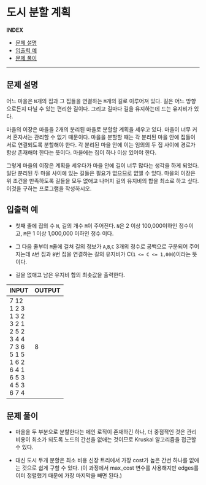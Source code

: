 # 도시 분할 계획

**INDEX**
- [문제 설명](#문제-설명)
- [입출력 예](#입출력-예)
- [문제 풀이](#문제-풀이)
---

## 문제 설명

어느 마을은 `N`개의 집과 그 집들을 연결하는 `M`개의 길로 이루어져 있다. 길은 어느 방향으로든지 다닐 수 있는 편리한 길이다. 그리고 길마다 길을 유지하는데 드는 유지비가 있다.

마을의 이장은 마을을 2개의 분리된 마을로 분할할 계획을 세우고 있다. 마을이 너무 커서 혼자서는 관리할 수 없기 때문이다. 마을을 분할할 때는 각 분리된 마을 안에 집들이 서로 연결되도록 분할해야 한다. 각 분리된 마을 안에 이는 임의의 두 집 사이에 경로가 항상 존재해야 한다는 뜻이다. 마을에는 집이 하나 이상 있어야 한다.

그렇게 마을의 이장은 계획을 세우다가 마을 안에 길이 너무 많다는 생각을 하게 되었다. 일단 분리된 두 마을 사이에 있는 길들은 필요가 없으므로 없앨 수 있다. 마을의 이장은 위 조건을 만족하도록 길들을 모두 없애고 나머지 길의 유지비의 합을 최소로 하고 싶다. 이것을 구하는 프로그램을 작성하시오.

## 입출력 예

- 첫째 줄에 집의 수 `N`, 길의 개수 `M`이 주어진다. `N`은 2 이상 100,000이하인 정수이고, `M`은 1 이상 1,000,000 이하인 정수 이다.

- 그 다음 줄부터 `M`줄에 걸쳐 길의 정보가 `A`,`B`,`C` 3개의 정수로 공백으로 구분되어 주어지는데 `A`번 집과 `B`번 집을 연결하는 길의 유지비가 C(`1 <= C <= 1,000`)이라는 뜻이다.

- 길을 없애고 남은 유지비 합의 최솟값을 출력한다.

| INPUT | OUTPUT |
|-------|--------|
| 7 12<br>1 2 3<br>1 3 2<br>3 2 1<br>2 5 2<br>3 4 4<br>7 3 6<br>5 1 5<br>1 6 2<br>6 4 1<br>6 5 3<br>4 5 3<br>6 7 4    | 8      |

## 문제 풀이

- 마을을 두 부분으로 분할한다는 메인 로직이 존재하긴 하나, 더 중점적인 것은 관리 비용이 최소가 되도록 노드의 간선을 없애는 것이므로 Kruskal 알고리즘을 접근할 수 있다.

- 대신 도시 두개 분할은 최소 비용 신장 트리에서 가장 cost가 높은 간선 하나를 없애는 것으로 쉽게 구할 수 있다. (이 과정에서 max_cost 변수를 사용해지만 edges를 이미 정렬했기 때문에 가장 마지막을 빼면 된다.)